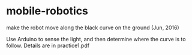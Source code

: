 # mobile-robotics
make the robot move along the black curve on the ground (Jun, 2016)

Use Arduino to sense the light, and then determine where the curve is to follow. 
Details are in practice1.pdf
